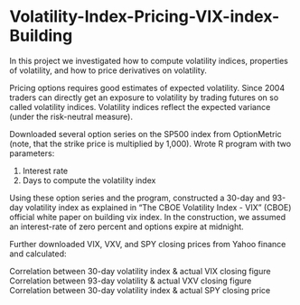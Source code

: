 # Volatility-Index-Pricing-VIX-index-Building
In this project we investigated how to compute volatility indices, properties of volatility, and how to price derivatives on volatility.

Pricing options requires good estimates of expected volatility. Since 2004 traders can directly get an exposure to volatility by trading futures on so called volatility indices. Volatility indices reflect the expected variance (under the risk-neutral measure).

Downloaded several option series on the SP500 index from OptionMetric (note, that the strike price is multiplied by 1,000). Wrote R program with two parameters:

1. Interest rate
2. Days to compute the volatility index

Using these option series and the program, constructed a 30-day and 93-day volatility index as explained in “The CBOE Volatility Index - VIX” (CBOE) official white paper on building vix index. In the construction, we assumed an interest-rate of zero percent and options expire at midnight.

Further downloaded VIX, VXV, and SPY closing prices from Yahoo finance and calculated:

Correlation between 30-day volatility index & actual VIX closing figure
Correlation between 93-day volatility & actual VXV closing figure
Correlation between 30-day volatility index & actual SPY closing price
